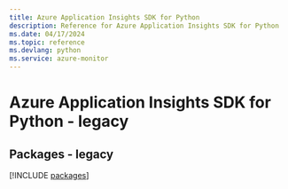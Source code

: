 ```yaml
---
title: Azure Application Insights SDK for Python
description: Reference for Azure Application Insights SDK for Python
ms.date: 04/17/2024
ms.topic: reference
ms.devlang: python
ms.service: azure-monitor
---
```

# Azure Application Insights SDK for Python - legacy
## Packages - legacy
[!INCLUDE [packages](application-insights-index.md)]